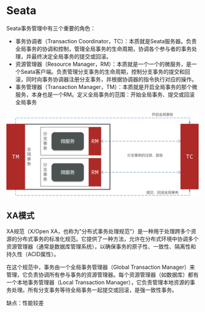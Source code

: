 # Seata

Seata事务管理中有三个重要的角色：

- 事务协调者（Transaction Coordinator，TC）：本质就是Seata服务器。负责全局事务的协调和控制，管理全局事务的生命周期，协调各个参与者的事务处理，并最终决定全局事务的提交或回滚。
- 资源管理器（Resource Manager，RM）：本质就是一个一个的微服务，是一个Seata客户端。负责管理分支事务的生命周期，控制分支事务的提交和回滚，同时向事务协调器注册分支事务，并根据协调器的指令执行对应的操作。
- 事务管理器（Transaction Manager，TM）：本质就是开启全局事务的那个微服务，本身也是一个RM。定义全局事务的范围：开始全局事务、提交或回滚全局事务

<img src="https://raw.githubusercontent.com/GIT-GAZZ/typora-cloud-image/master/image/image-20240129183748283-74b1f768fd2f76384aa5ea8432e16b61.png" alt="image-20240129183748283" style="zoom: 50%;" />

## XA模式

XA规范（X/Open XA，也称为"分布式事务处理规范"）是一种用于处理跨多个资源的分布式事务的标准化规范。它提供了一种方法，允许在分布式环境中协调多个资源管理器（通常是数据库管理系统），以确保事务的原子性、一致性、隔离性和持久性（ACID属性）。

在这个规范中，事务由一个全局事务管理器（Global Transaction Manager）来管理，它负责协调所有参与事务的资源管理器。每个资源管理器（如数据库）都有一个本地事务管理器（Local Transaction Manager），它负责管理本地资源的事务处理。所有分支事务等待全局事务一起提交或回滚，是强一致性事务。

缺点：性能较差